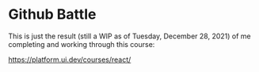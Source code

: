 # Github Battle

This is just the result (still a WIP as of Tuesday, December 28, 2021) of me completing and working through this course:

https://platform.ui.dev/courses/react/

